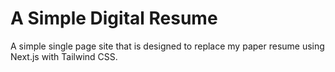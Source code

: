 # A Simple Digital Resume
A simple single page site that is designed to replace my paper resume using Next.js with Tailwind CSS.